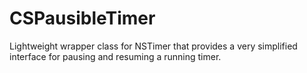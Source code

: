 CSPausibleTimer
===============

Lightweight wrapper class for NSTimer that provides a very simplified interface for pausing and resuming a running timer.